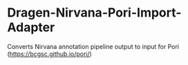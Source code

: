 # Dragen-Nirvana-Pori-Import-Adapter
Converts Nirvana annotation pipeline output to input for Pori (https://bcgsc.github.io/pori/)
